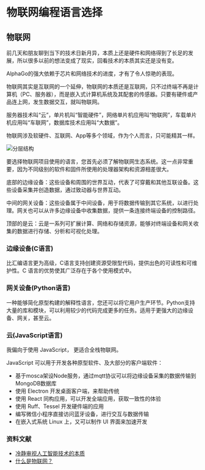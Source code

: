 # 物联网编程语言选择

## 物联网

前几天和朋友聊到当下的技术日新月异，本质上还是硬件和网络得到了长足的发展，所以很多以前的想法变成了现实，回看技术的本质其实还是没有变。

AlphaGo的强大依赖于芯片和网络技术的进度，才有了令人惊艳的表现。

物联网其实是互联网的一个延伸，物联网的本质还是互联网，只不过终端不再是计算机（PC、服务器），而是嵌入式计算机系统及其配套的传感器。只要有硬件或产品连上网，发生数据交互，就叫物联网。

服务器技术叫“云”，单片机叫“智能硬件”，网络单片机应用叫“物联网”，车载单片机应用叫“车联网”，数据库技术应用叫“大数据”。

物联网涉及软硬件、互联网、App等多个领域，作为个人而言，只可能精其一样。

![分层结构](http://images.ofweek.com/Upload/News/2017-05/08/lime/1494224235227084156.jpg)

要选择物联网项目使用的语言，您首先必须了解物联网生态系统。这一点非常重要，因为不同级别的软件和固件所使用的处理器架构和资源相差很大。

底部的边缘设备：这些设备和周围的世界互动，代表了可穿戴和其他互联设备。这些设备采集并创造数据，通过致动器与世界互动。

中间的网关设备：这些设备属于中间设备，用于将数据传输到其它系统，以进行处理。网关也可以从许多边缘设备中收集数据，提供一条连接终端设备的控制路径。

顶部的是云：云是一系列可扩展计算、网络和存储资源，能够对终端设备和网关收集的数据进行存储、分析和可视化处理。

### 边缘设备(C语言)
比汇编语言更为高级，C语言支持创建资源受限型代码，提供出色的可读性和可维护性。C 语言的优势使其广泛存在于各个使用模式中。

### 网关设备(Python语言)
一种能够简化原型构建的解释性语言，您还可以将它用户生产环节。Python支持大量的库和模块，可以利用较少的代码完成更多的任务。适用于更强大的边缘设备、网关，甚至云。

### 云(JavaScript语言)
我偏向于使用 JavaScript， 更适合全栈物联网。

JavaScript 可以用于开发各种原型软件、及大部分的客户端软件：
- 基于mosca架设Node服务，通过mqtt协议可以将边缘设备采集的数据传输到MongoDB数据库
- 使用 Electron 开发桌面客户端，来帮助传统
- 使用 React 同构应用，可以开发全端应用，获取一致性的体验
- 使用 Ruff、Tessel 开发硬件端的应用
- 编写微信小程序直接访问蓝牙设备，进行交互与数据传输
- 在嵌入式系统 Linux 上，又可以制作 UI 界面来加速开发


### 资料文献

- [冷静审视人工智能技术的本质](https://zhuanlan.zhihu.com/p/28419753)
- [什么是物联网？](https://www.zhihu.com/question/19751763)